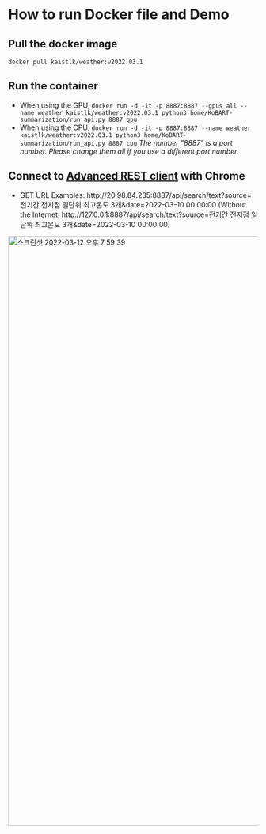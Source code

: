 # How to run Docker file and Demo

## Pull the docker image 
    docker pull kaistlk/weather:v2022.03.1

## Run the container
- When using the GPU,
```docker run -d -it -p 8887:8887 --gpus all --name weather kaistlk/weather:v2022.03.1 python3 home/KoBART-summarization/run_api.py 8887 gpu```
- When using the CPU,
```docker run -d -it -p 8887:8887 --name weather kaistlk/weather:v2022.03.1 python3 home/KoBART-summarization/run_api.py 8887 cpu```
_The number "8887" is a port number. Please change them all if you use a different port number._

## Connect to [Advanced REST client](https://chrome.google.com/webstore/detail/advanced-rest-client/hgmloofddffdnphfgcellkdfbfbjeloo/related) with Chrome

- GET URL Examples: http<hi>://20.98.84.235:8887/api/search/text?source=전기간 전지점 일단위 최고온도 3개&date=2022-03-10 00:00:00
(Without the Internet, http<hi>://127.0.0.1:8887/api/search/text?source=전기간 전지점 일단위 최고온도 3개&date=2022-03-10 00:00:00)
<img width="1193" alt="스크린샷 2022-03-12 오후 7 59 39" src="https://user-images.githubusercontent.com/82276223/158015377-da9b9b4e-7e08-4637-9b25-b04256841a7f.png">
